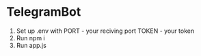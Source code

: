 # TelegramBot
1. Set up .env with PORT - your reciving port TOKEN - your token
2. Run npm i
3. Run app.js
